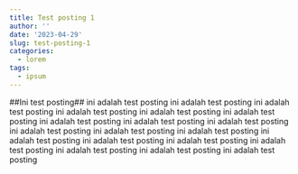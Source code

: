 ```yaml
---
title: Test posting 1
author: ''
date: '2023-04-29'
slug: test-posting-1
categories:
  - lorem
tags:
  - ipsum
---
```

##Ini test posting##
ini adalah test posting ini adalah test posting ini adalah test posting ini adalah test posting ini adalah test posting ini adalah test posting ini adalah test posting ini adalah test posting ini adalah test posting ini adalah test posting ini adalah test posting ini adalah test posting ini adalah test posting ini adalah test posting ini adalah test posting ini adalah test posting ini adalah test posting ini adalah test posting ini adalah test posting 